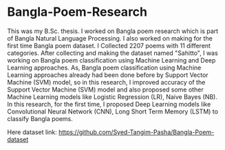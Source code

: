 # Bangla-Poem-Research

This was my B.Sc. thesis. I worked on Bangla poem research which is part of Bangla Natural Language Processing. I also worked on making for the first time Bangla poem dataset. I Collected 2207 poems with 11 different categories. After collecting and making the dataset named "Sahitto", I was working on Bangla poem classification using Machine Learning and Deep Learning approaches. As, Bangla poem classification using Machine Learning approaches already had been done before by Support Vector Machine (SVM) model, so in this research, I improved accuracy of the Support Vector Machine (SVM) model and also proposed some other Machine Learning models like Logistic Regression (LR), Naive Bayes (NB). In this research, for the first time, I proposed Deep Learning models like Convolutional Neural Network (CNN), Long Short Term Memory (LSTM) to classify Bangla poems.

Here dataset link: https://github.com/Syed-Tangim-Pasha/Bangla-Poem-dataset
